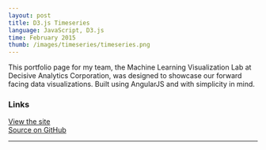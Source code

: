 ```yaml
---
layout: post
title: D3.js Timeseries
language: JavaScript, D3.js
time: February 2015
thumb: /images/timeseries/timeseries.png
---
```


This portfolio page for my team, the Machine Learning Visualization Lab at Decisive Analytics Corporation, was designed to showcase our forward facing data visualizations. Built using AngularJS and with simplicity in mind.

<h3>Links</h3>
<a href="http://meredithmmyers.com/timeseries" target="_blank">View the site</a>
<br>
<a href="https://github.com/meredithmmyers/timeseries" target="_blank">Source on GitHub</a>

-----